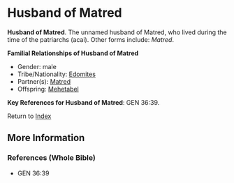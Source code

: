 # Husband of Matred
**Husband of Matred**. 
The unnamed husband of Matred, who lived during the time of the patriarchs (acai). 
Other forms include: 
*Matred*. 




**Familial Relationships of Husband of Matred**


* Gender: male
* Tribe/Nationality: [Edomites](../../../groups/md/acai/Edom.md)
* Partner(s): [Matred](Matred.md)
* Offspring: [Mehetabel](Mehetabel.md)




**Key References for Husband of Matred**: 
GEN 36:39. 






Return to [Index](00-Index.md)

## More Information

### References (Whole Bible)

* GEN 36:39



